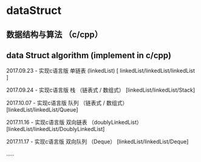 # dataStruct
##
## 数据结构与算法 （c/cpp）
## data Struct algorithm (implement in c/cpp)

2017.09.23 - 实现c语言版 单链表 (linkedList)    [ linkedList/linkedList/linkedList ]

2017.09.24 - 实现c语言版 栈 （链表式 / 数组式） [linkedList/linkedList/Stack] 

2017.10.07 - 实现c语言版 队列 （链表式 / 数组式） [linkedList/linkedList/Queue] 

2017.11.16 - 实现c语言版 双向链表 （doublyLinkedList） [linkedList/linkedList/DoublyLinkedList] 

2017.11.17 - 实现c语言版 双向队列 （Deque） [linkedList/linkedList/Deque] 

.....

